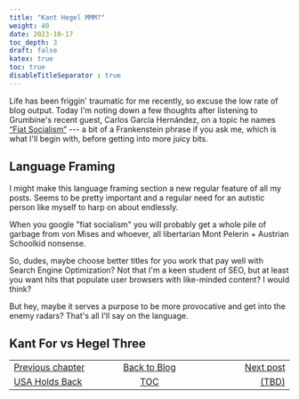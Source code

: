 ```yaml
---
title: "Kant Hegel MMM?"
weight: 40
date: 2023-10-17
toc_depth: 3
draft: false
katex: true
toc: true
disableTitleSeparator : true
---
```


Life has been friggin' traumatic for me recently, so excuse the low rate of 
blog output.  Today I'm noting down a few thoughts after listening to 
Grumbine's recent guest, Carlos García Hernández, on a topic he names 
[“Fiat Socialism”](https://www.youtube.com/watch?v=Bk96zEm6mJ0) --- a bit of 
a Frankenstein phrase if you ask me, which is what I'll begin with, before 
getting into more juicy bits.

## Language Framing

I might make this language framing section a new regular feature of all my 
posts. Seems to be pretty important and a regular need for an autistic person 
like myself to harp on about endlessly.

When you google "fiat socialism" you will probably get a whole pile of garbage 
from von Mises and whoever, all libertarian Mont Pelerin + Austrian Schoolkid 
nonsense.

So, dudes, maybe choose better titles for you work that pay well with Search 
Engine Optimization? Not that I'm a keen student of SEO, but at least you want 
hits that populate user browsers with like-minded content?  I would think? 

But hey, maybe it serves a purpose to be more provocative and get into the 
enemy radars? That's all I'll say on the language.

## Kant For vs Hegel Three










<table style="border-collapse: collapse; border=0;">
    <colgroup>
       <col span="1" style="width: 25%;">
       <col span="1" style="width: 15%;">
       <col span="1" style="width: 25%;">
    </colgroup>
<tr style="border: 1px solid color:#0f0f0f;">
<td style="border: 1px solid color:#0f0f0f;"><a href="../38_usa_holdingback">Previous chapter</a></td>
<td style="border: 1px solid color:#0f0f0f; text-align:center;"><a href="../">Back to Blog</a></td>
<td style="border: 1px solid color:#0f0f0f; text-align:right;"><a href="./">Next post</a></td>
</tr>
<tr style="border: 1px solid color:#0f0f0f;">
<td style="border: 1px solid color:#0f0f0f;"><a href="../38_usa_holdingback">USA Holds Back</a></td>
<td style="border: 1px solid color:#0f0f0f; text-align:center;"><a href="../">TOC</a></td>
<td style="border: 1px solid color:#0f0f0f; text-align:right;"><a href="./">(TBD)</a></td>
</tr>
</table>

